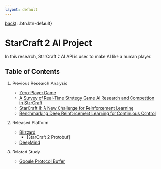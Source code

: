 ```yaml
---
layout: default
---
```

[back](../pmain){: .btn.btn-default}

# StarCraft 2 AI Project


In this research, StarCraft 2 AI API is used to make AI like a human player.

## Table of Contents
1. Previous Research Analysis
	- [Zero-Player Game](./Prev/zero)
	- [A Survey of Real-Time Strategy Game AI Research and Competition in StarCraft](./Prev/surv)
	- [StarCraft II: A New Challenge for Reinforcement Learning](./Prev/sc2)
	- [Benchmarking Deep Reinforcement Learning for Continuous Control](./Prev/bcdrl) 

2. Released Platform 
	- [Blizzard](./Plat/blizNews)
		- [StarCraft 2 Protobuf]
	- [DeepMind](./Plat/deepNews)

3. Related Study
	- [Google Protocol Buffer](./Rels/protocolBuf)